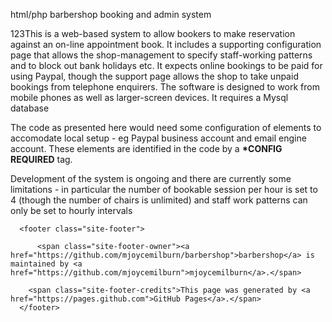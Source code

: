 <p>html/php barbershop booking and admin system</p>

<p>123This is a web-based system to allow bookers to make reservation against an on-line appointment book. It includes a supporting configuration page that allows the shop-management to specify staff-working patterns and to block out bank holidays etc. It expects online bookings to be paid for using Paypal, though the support page allows the shop to take unpaid bookings from telephone enquirers. The software is designed to work from mobile phones as well as larger-screen devices. It requires a Mysql database</p>

<p>The code as presented here would need some configuration of elements to accomodate local setup - eg Paypal business account and email engine account. These elements are identified in the code by a <strong>*CONFIG REQUIRED</strong> tag.</p>

<p>Development of the system is ongoing and there are currently some limitations - in particular the number of bookable session per hour is set to 4 (though the number of chairs is unlimited) and staff work patterns can only be set to hourly intervals</p>


      <footer class="site-footer">
        
          <span class="site-footer-owner"><a href="https://github.com/mjoycemilburn/barbershop">barbershop</a> is maintained by <a href="https://github.com/mjoycemilburn">mjoycemilburn</a>.</span>
        
        <span class="site-footer-credits">This page was generated by <a href="https://pages.github.com">GitHub Pages</a>.</span>
      </footer>
